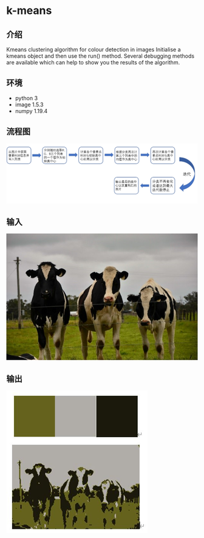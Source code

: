 # k-means
## 介绍
Kmeans clustering algorithm for colour detection in images
Initialise a kmeans object and then use the run() method.
Several debugging methods are available which can help to
show you the results of the algorithm.

## 环境
- python 3
- image 1.5.3
- numpy 1.19.4

## 流程图
![image](https://github.com/motifox/k-means/blob/main/pictureforreadme/%E6%B5%81%E7%A8%8B%E5%9B%BE.png)

## 输入
![image](https://github.com/motifox/k-means/blob/main/pictureforreadme/%E8%BE%93%E5%85%A5.png)

## 输出
![image](https://github.com/motifox/k-means/blob/main/pictureforreadme/%E8%BE%93%E5%87%BA.png)
